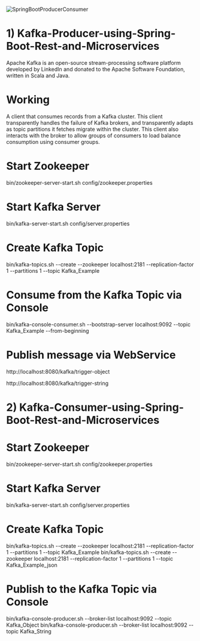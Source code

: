 
 ![SpringBootProducerConsumer](https://user-images.githubusercontent.com/93249038/215004921-8fabb442-c1ff-4ba8-a35e-ab2c918bbf22.jpg)

# 1) Kafka-Producer-using-Spring-Boot-Rest-and-Microservices
Apache Kafka is an open-source stream-processing software platform developed by LinkedIn and donated to the Apache Software Foundation, written in Scala and Java. 

# Working 
  
  A client that consumes records from a Kafka cluster. This client transparently handles the failure of Kafka brokers, and transparently adapts as topic partitions it fetches migrate within the cluster. This client also interacts with the broker to allow groups of consumers to load balance consumption using consumer groups.

 
# Start Zookeeper
 
bin/zookeeper-server-start.sh config/zookeeper.properties
 
# Start Kafka Server

bin/kafka-server-start.sh config/server.properties

# Create Kafka Topic

bin/kafka-topics.sh --create --zookeeper localhost:2181 --replication-factor 1 --partitions 1 --topic Kafka_Example

# Consume from the Kafka Topic via Console
bin/kafka-console-consumer.sh --bootstrap-server localhost:9092 --topic Kafka_Example --from-beginning

# Publish message via WebService

http://localhost:8080/kafka/trigger-object

http://localhost:8080/kafka/trigger-string

# 2) Kafka-Consumer-using-Spring-Boot-Rest-and-Microservices

# Start Zookeeper
bin/zookeeper-server-start.sh config/zookeeper.properties

# Start Kafka Server
bin/kafka-server-start.sh config/server.properties
 
# Create Kafka Topic
bin/kafka-topics.sh --create --zookeeper localhost:2181 --replication-factor 1 --partitions 1 --topic Kafka_Example
bin/kafka-topics.sh --create --zookeeper localhost:2181 --replication-factor 1 --partitions 1 --topic Kafka_Example_json

# Publish to the Kafka Topic via Console
bin/kafka-console-producer.sh --broker-list localhost:9092 --topic Kafka_Object
bin/kafka-console-producer.sh --broker-list localhost:9092 --topic Kafka_String
